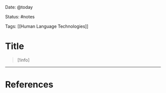 Date: @today

Status: #notes

Tags: [[Human Language Technologies]]

# Title

>[!info]
> 






---
# References

